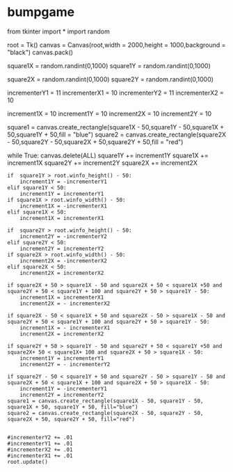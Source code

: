 # bumpgame
from tkinter import *
import random

root = Tk()
canvas = Canvas(root,width = 2000,height = 1000,background = "black")
canvas.pack()

square1X = random.randint(0,1000)
square1Y = random.randint(0,1000)

square2X = random.randint(0,1000)
square2Y = random.randint(0,1000)

incrementerY1 = 11
incrementerX1 = 10
incrementerY2 = 11
incrementerX2 = 10

increment1X = 10
increment1Y = 10
increment2X = 10
increment2Y = 10

square1 = canvas.create_rectangle(square1X - 50,square1Y - 50,square1X + 50,square1Y + 50,fill = "blue")
square2 = canvas.create_rectangle(square2X - 50,square2Y - 50,square2X + 50,square2Y + 50,fill = "red")


while True:
    canvas.delete(ALL)
    square1Y += increment1Y
    square1X += increment1X
    square2Y += increment2Y
    square2X += increment2X

    if  square1Y > root.winfo_height() - 50:
        increment1Y = -incrementerY1
    elif square1Y < 50:
        increment1Y = incrementerY1
    if square1X > root.winfo_width() - 50:
        increment1X = -incrementerX1
    elif square1X < 50:
        increment1X = incrementerX1

    if  square2Y > root.winfo_height() - 50:
        increment2Y = -incrementerY2
    elif square2Y < 50:
        increment2Y = incrementerY2
    if square2X > root.winfo_width() - 50:
        increment2X = -incrementerX2
    elif square2X < 50:
        increment2X = incrementerX2

    if square2X + 50 > square1X - 50 and square2X + 50 < square1X +50 and square2Y + 50 < square1Y + 100 and square2Y + 50 > square1Y - 50:
        increment1X = incrementerX1
        increment2X = - incrementerX2

    if square2X - 50 < square1X + 50 and square2X - 50 > square1X - 50 and square2Y + 50 < square1Y + 100 and square2Y + 50 > square1Y - 50:
        increment1X = - incrementerX1
        increment2X = incrementerX2

    if square2Y + 50 > square1Y - 50 and square2Y + 50 < square1Y +50 and square2X+ 50 < square1X+ 100 and square2X + 50 > square1X - 50:
        increment1Y = incrementerY1
        increment2Y = - incrementerY2

    if square2Y - 50 < square1Y + 50 and square2Y - 50 > square1Y - 50 and square2X + 50 < square1X + 100 and square2X + 50 > square1X - 50:
        increment1Y = -incrementerY1
        increment2Y = incrementerY2
    square1 = canvas.create_rectangle(square1X - 50, square1Y - 50, square1X + 50, square1Y + 50, fill="blue")
    square2 = canvas.create_rectangle(square2X - 50, square2Y - 50, square2X + 50, square2Y + 50, fill="red")


    #incrementerY2 += .01
    #incrementerY1 += .01
    #incrementerX2 += .01
    #incrementerX1 += .01
    root.update()

